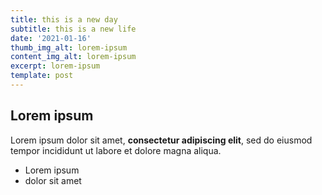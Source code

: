 ```yaml
---
title: this is a new day
subtitle: this is a new life
date: '2021-01-16'
thumb_img_alt: lorem-ipsum
content_img_alt: lorem-ipsum
excerpt: lorem-ipsum
template: post
---
```

## Lorem ipsum

Lorem ipsum dolor sit amet, **consectetur adipiscing elit**, sed do eiusmod tempor incididunt ut labore et dolore magna aliqua.

- Lorem ipsum
- dolor sit amet